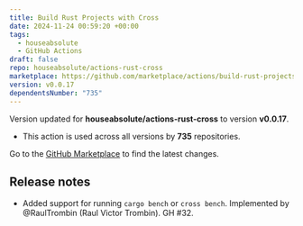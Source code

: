```yaml
---
title: Build Rust Projects with Cross
date: 2024-11-24 00:59:20 +00:00
tags:
  - houseabsolute
  - GitHub Actions
draft: false
repo: houseabsolute/actions-rust-cross
marketplace: https://github.com/marketplace/actions/build-rust-projects-with-cross
version: v0.0.17
dependentsNumber: "735"
---
```



Version updated for **houseabsolute/actions-rust-cross** to version **v0.0.17**.
- This action is used across all versions by **735** repositories.

Go to the [GitHub Marketplace](https://github.com/marketplace/actions/build-rust-projects-with-cross) to find the latest changes.

## Release notes

- Added support for running `cargo bench` or `cross bench`. Implemented by @RaulTrombin (Raul Victor Trombin). GH #32.


